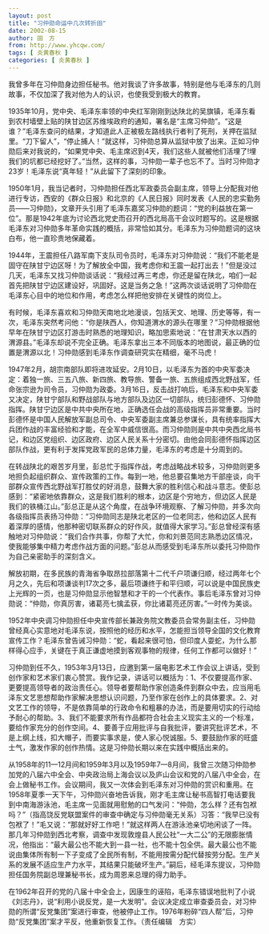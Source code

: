 ```yaml
---
layout: post
title: "习仲勋命运中几次转折田"
date: 2002-08-15
author: 田　方
from: http://www.yhcqw.com/
tags: [ 炎黄春秋 ]
categories: [ 炎黄春秋 ]
---
```




我曾多年在习仲勋身边担任秘书。他对我谈了许多故事，特别是他与毛泽东的几则故事，不仅加深了我对他为人的认识，也使我受到极大的教育。


1935年10月，党中央、毛泽东率领的中央红军刚刚到达陕北的吴旗镇，毛泽东看到农村墙壁上贴的陕甘边区苏维埃政府的通知，署名是“主席习仲勋”。“这是谁？”毛泽东查问的结果，才知道此人正被极左路线执行者判了死刑，关押在监狱里。“刀下留人”，“停止捕人！”就这样，习仲勋总算从监狱中放了出来。正如习仲勋后来对我说的，“如果党中央、毛主席迟到4天，我们这些人就被他们活埋了!埋我们的坑都已经挖好了。”当然，这样的事，习仲勋一辈子也忘不了。当时习仲勋才23岁！毛泽东说“真年轻！”从此留下了深刻的印象。


1950年1月，我当记者时，习仲勋担任西北军政委员会副主席，领导上分配我对他进行专访，西安的《群众日报》和北京的《人民日报》同时发表《人民的忠实勤务员——习仲勋》，文章开头引用了毛泽东嘉奖习仲勋的题词：“党的利益放在第一位”。那是1942年底为讨论西北党史而召开的西北局高干会议时题写的。这是根据毛泽东对习仲勋多年革命实践的概括，非常恰如其分。毛泽东为习仲勋题词的这块白布，他一直珍贵地保藏着。


1944年，王震担任八路军南下支队司令员时，毛泽东对习仲勋说：“我们不能老是固守在陕甘宁边区呀！为了解放全中国，我考虑你和王震一起打出去！”但是没过几天，毛泽东又找习仲勋谈话说：“我经过再三考虑，你还是留在陕北，咱们一起首先把陕甘宁边区建设好，巩固好。这是当务之急！”这两次谈话说明了习仲勋在毛泽东心目中的地位和作用，考虑怎么样把他安排在关键性的岗位上。


有时候，毛泽东喜欢和习仲勋天南地北地漫谈，包括天文、地理、历史等等，有一次，毛泽东突然考问他：“你是陕西人，你知道渭水的源头在哪里？”习仲勋根据他早年在陕甘宁边区打游击时熟悉的地理知识，略加思索地说：“在甘肃天水以西的渭源县。”毛泽东却说不完全正确。毛泽东拿出三本不同版本的地图说，最正确的位置是渭源以北！习仲勋感到毛泽东作调查研究实在精细，毫不马虎！


1947年2月，胡宗南部队即将进攻延安。2月10日，以毛泽东为首的中央军委决定：着独一旅、三五八旅、新四旅、教导旅、警备一旅、五旅组成西北野战军，任命张宗逊为司令员，习仲勋为政委。3月16日，反击战打响后，毛泽东和中央军委又决定，陕甘宁部队和野战部队与地方部队及边区一切部队，统归彭德怀、习仲勋指挥。陕甘宁边区是中共中央所在地，正确选任会战的高级指挥员非常重要。当时彭德怀是中国人民解放军副总司令、中央军委副主席兼总参谋长，具有统率指挥大兵团作战的丰富经验和才能，在全军中威信很高。而习仲勋则是中共中央西北局书记，和边区党组织、边区政府、边区人民关系十分密切。由他会同彭德怀指挥边区部队作战，更有利于发挥党政军民的总体力量，毛泽东的考虑是十分周到的。


在转战陕北的艰苦岁月里，彭总忙于指挥作战，考虑战略战术较多，习仲勋则更多地担负起组织群众、宣传政策的工作。每到一地，他总要召集地方干部座谈，向干部群众宣传西北野战军打胜仗的好消息，鼓舞大家的胜利信心和战斗意志。使彭总感到：“紧密地依靠群众，这是我们胜利的根本，边区是个穷地方，但边区人民是我们的铁桶江山。”彭总正是从这个角度，在战争环境观察、了解习仲勋，并多次向各级指挥员表扬习仲勋：“习仲勋同志是陕北老区的一位老同志，他和边区人民有着深厚的感情，他那种密切联系群众的好作风，就值得大家学习。”彭总曾经深有感触地对习仲勋说：“我们合作共事，你帮了大忙，你和刘景范同志熟悉边区情况，使我能够集中精力考虑作战方面的问题。”彭总从而感受到毛泽东所以委托习仲勋作为自己亲密助手的深刻含义。


解放初期，在多民族的青海省争取昂拉部落第十二代千户项谦归顺，经过两年七个月之久，先后和项谦谈判17次之多，最后项谦终于和平归顺，可以说是中国民族史上光辉的一页，也是习仲勋显示他智慧和才干的一个代表作。事后毛泽东曾对习仲勋说：“仲勋，你真厉害，诸葛亮七擒孟获，你比诸葛亮还厉害。”一时传为美谈。


1952年中央调习仲勋担任中央宣传部长兼政务院文教委员会常务副主任，习仲勋曾经真心实意地对毛泽东说，按照他的经历和水平，怎能担当领导全国的文化教育宣传工作？毛泽东曾告诫习仲勋：“蛇，看起来很可怕，但印度人耍蛇，为什么那样得心应手，关键在于真正谦虚地摸到客观事物的规律，任何工作都可以做好！”


习仲勋到任不久，1953年3月13日，应邀到第一届电影艺术工作会议上讲话，受到创作家和艺术家们衷心赞赏。我作记录，讲话可以概括为：1、不仅要提高作家、更要提高领导者的政治责任心。领导者要帮助作家创造条件到群众中去，应当用毛泽东文艺思想帮助作家解决思想认识问题，乃至作家在创作上的具体要求。2、对文艺工作的领导，不是依靠简单的行政命令和粗暴的办法，而是要用切实的行动给予耐心的帮助。3、我们不能要求所有作品都符合社会主义现实主义的一个标准，要给作家充分的创作空间。4、要善于应用批评与自我批评，要讲究批评艺术，不是上纲上线，扣大帽子，而要实事求是，使人家心悦诚服。5、要鼓励作家的旺盛士气，激发作家的创作热情。这是习仲勋长期以来在实践中概括出来的。


从1958年的11—12月间和1959年3月以及1959年7—8月间，我曾三次随习仲勋参加党的八届六中全会、中央政治局上海会议以及庐山会议和党的八届八中全会，在会上做秘书工作。会议期间，我又一次体会到毛泽东对习仲勋的赏识和重用。在1958年夏季一天下午，习仲勋兴奋地告诉我，刚才毛主席让秘书高智打电话要我到中南海游泳池，毛主席一见面就用慰勉的口气发问：“仲勋，怎么样？还有包袱吗？”（指高饶反党联盟案件的审查中确定与习仲勋毫无关系）习答：“我早已没有包袱了！”毛又说：“那就好好工作吧！”就这样两人在游泳池亲切地闲谈了一阵。那几年习仲勋到西北考察，调查中发现敦煌县人民公社“一大二公”的无限膨胀情况，他指出：“最大最公也不能大到一县一社，也不能十包全供。最大最公也不能说由集体所有制一下子变成了全民所有制，不能用按需分配代替按劳分配。生产关系的发展不适应生产力水平，其结果只能破坏生产。”嗣后，经毛泽东提议，习仲勋担任国务院副总理兼秘书长，成为周恩来总理的得力助手。


在1962年召开的党的八届十中全会上，因康生的诬陷，毛泽东错误地批判了小说《刘志丹》，说“利用小说反党，是一大发明”。会议决定成立审查委员会，对习仲勋的所谓“反党集团”案进行审查，他被停止工作。1976年粉碎“四人帮”后，习仲勋“反党集团”案才平反，他重新恢复工作。（责任编辑　方实）


